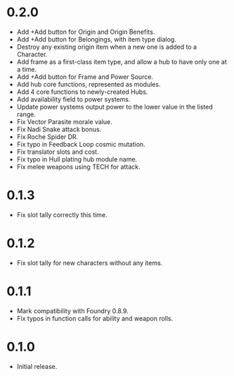 # 0.2.0
- Add +Add button for Origin and Origin Benefits.
- Add +Add button for Belongings, with item type dialog.
- Destroy any existing origin item when a new one is added to a Character.
- Add frame as a first-class item type, and allow a hub to have only one at a time.
- Add +Add button for Frame and Power Source.
- Add hub core functions, represented as modules.
- Add 4 core functions to newly-created Hubs.
- Add availability field to power systems.
- Update power systems output power to the lower value in the listed range.
- Fix Vector Parasite morale value.
- Fix Nadi Snake attack bonus.
- Fix Roche Spider DR.
- Fix typo in Feedback Loop cosmic mutation.
- Fix translator slots and cost.
- Fix typo in Hull plating hub module name.
- Fix melee weapons using TECH for attack.

# 0.1.3
- Fix slot tally correctly this time.

# 0.1.2
- Fix slot tally for new characters without any items.

# 0.1.1
- Mark compatibility with Foundry 0.8.9.
- Fix typos in function calls for ability and weapon rolls. 

# 0.1.0
- Initial release.
